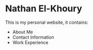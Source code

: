# Nathan El-Khoury

This is my personal website, it contains:

- About Me
- Contact Information
- Work Experience
